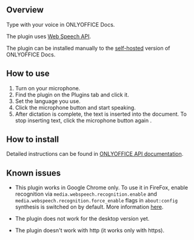 ## Overview

Type with your voice in ONLYOFFICE Docs.

The plugin uses [Web Speech API](https://developer.mozilla.org/en-US/docs/Web/API/Web_Speech_API).

The plugin can be installed manually to the [self-hosted](https://github.com/ONLYOFFICE/DocumentServer) version of ONLYOFFICE Docs.

## How to use

1. Turn on your microphone.
2. Find the plugin on the Plugins tab and click it.
3. Set the language you use.
4. Click the microphone button and start speaking. 
5. After dictation is complete, the text is inserted into the document. To stop inserting text, click the microphone button again . 

## How to install

Detailed instructions can be found in [ONLYOFFICE API documentation](https://api.onlyoffice.com/docs/plugin-and-macros/tutorials/installing/onlyoffice-docs-on-premises/).

## Known issues

- This plugin works in Google Chrome only. To use it in FireFox, enable recognition via `media.webspeech.recognition.enable` and `media.webspeech.recognition.force_enable` flags in `about:config` synthesis is switched on by default. More information [here](https://developer.mozilla.org/en-US/docs/Web/API/Web_Speech_API). 

- The plugin does not work for the desktop version yet.

- The plugin doesn't work with http (it works only with https).

